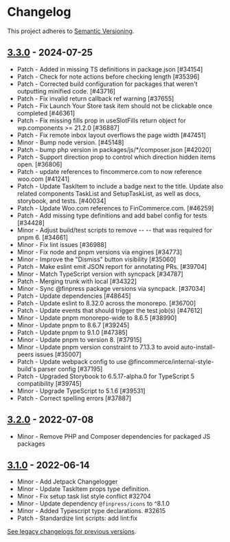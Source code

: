 # Changelog 

This project adheres to [Semantic Versioning](https://semver.org/spec/v2.0.0.html).

## [3.3.0](https://www.npmjs.com/package/@fincommerce/experimental/v/3.3.0) - 2024-07-25 

-   Patch - Added in missing TS definitions in package.json [#34154]
-   Patch - Check for note actions before checking length [#35396]
-   Patch - Corrected build configuration for packages that weren't outputting minified code. [#43716]
-   Patch - Fix invalid return callback ref warning [#37655]
-   Patch - Fix Launch Your Store task item should not be clickable once completed [#46361]
-   Patch - Fix missing fills prop in useSlotFills return object for wp.components >= 21.2.0 [#36887]
-   Patch - Fix remote inbox layout overflows the page width [#47451]
-   Minor - Bump node version. [#45148]
-   Patch - bump php version in packages/js/*/composer.json [#42020]
-   Patch - Support direction prop to control which direction hidden items open. [#36806]
-   Patch - update references to fincommerce.com to now reference woo.com [#41241]
-   Patch - Update TaskItem to include a badge next to the title. Update also related components TaskList and SetupTaskList, as well as docs, storybook, and tests. [#40034]
-   Patch - Update Woo.com references to FinCommerce.com. [#46259]
-   Patch - Add missing type definitions and add babel config for tests [#34428]
-   Minor - Adjust build/test scripts to remove -- -- that was required for pnpm 6. [#34661]
-   Minor - Fix lint issues [#36988]
-   Minor - Fix node and pnpm versions via engines [#34773]
-   Minor - Improve the "Dismiss" button visibility [#35060]
-   Patch - Make eslint emit JSON report for annotating PRs. [#39704]
-   Minor - Match TypeScript version with syncpack [#34787]
-   Patch - Merging trunk with local [#34322]
-   Minor - Sync @finpress package versions via syncpack. [#37034]
-   Patch - Update dependencies [#48645]
-   Patch - Update eslint to 8.32.0 across the monorepo. [#36700]
-   Patch - Update events that should trigger the test job(s) [#47612]
-   Minor - Update pnpm monorepo-wide to 8.6.5 [#38990]
-   Minor - Update pnpm to 8.6.7 [#39245]
-   Patch - Update pnpm to 9.1.0 [#47385]
-   Minor - Update pnpm to version 8. [#37915]
-   Minor - Update pnpm version constraint to 7.13.3 to avoid auto-install-peers issues [#35007]
-   Patch - Update webpack config to use @fincommerce/internal-style-build's parser config [#37195]
-   Patch - Upgraded Storybook to 6.5.17-alpha.0 for TypeScript 5 compatibility [#39745]
-   Minor - Upgrade TypeScript to 5.1.6 [#39531]
-   Patch - Correct spelling errors [#37887]

## [3.2.0](https://www.npmjs.com/package/@fincommerce/experimental/v/3.2.0) - 2022-07-08 

-   Minor - Remove PHP and Composer dependencies for packaged JS packages

## [3.1.0](https://www.npmjs.com/package/@fincommerce/experimental/v/3.1.0) - 2022-06-14 

-   Minor - Add Jetpack Changelogger
-   Minor - Update TaskItem props type definition.
-   Minor - Fix setup task list style conflict #32704
-   Minor - Update dependency `@finpress/icons` to ^8.1.0
-   Minor - Added Typescript type declarations. #32615
-   Patch - Standardize lint scripts: add lint:fix

[See legacy changelogs for previous versions](https://github.com/dieselfox1/fincommerce/blob/68581955106947918d2b17607a01bdfdf22288a9/packages/js/experimental/CHANGELOG.md).

